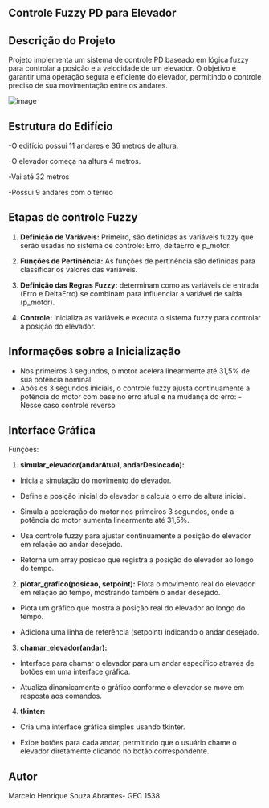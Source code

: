## Controle Fuzzy PD para Elevador

## Descrição do Projeto

Projeto implementa um sistema de controle PD baseado em lógica fuzzy para controlar a posição e a velocidade de um elevador. O objetivo é garantir uma operação segura e eficiente do elevador, permitindo o controle preciso de sua movimentação entre os andares.

![image](https://github.com/MarceloAbrantes/Trabalho-Elevador-Fuzzy/assets/99184020/c531d6ea-226c-4fb1-861b-e7c1257129e9)


## Estrutura do Edifício

-O edifício possui 11 andares e 36 metros de altura.

-O elevador começa na altura 4 metros.

-Vai até 32 metros

-Possui 9 andares com o terreo

## Etapas de controle Fuzzy
1. **Definição de Variáveis:** Primeiro, são definidas as variáveis fuzzy que serão usadas no sistema de controle: Erro, deltaErro e p_motor.

2. **Funções de Pertinência:** As funções de pertinência são definidas para classificar os valores das variáveis.
   
3. **Definição das Regras Fuzzy:** determinam como as variáveis de entrada (Erro e DeltaErro) se combinam para influenciar a variável de saída (p_motor).
   
5. **Controle:** inicializa as variáveis e executa o sistema fuzzy para controlar a posição do elevador.

## Informações sobre a Inicialização

- Nos primeiros 3 segundos, o motor acelera linearmente até 31,5% de sua potência nominal:
- Após os 3 segundos iniciais, o controle fuzzy ajusta continuamente a potência do motor com base no erro atual e na mudança do erro:
-Nesse caso controle reverso
  
## Interface Gráfica

Funções:

1. **simular_elevador(andarAtual, andarDeslocado):** 

- Inicia a simulação do movimento do elevador.

- Define a posição inicial do elevador e calcula o erro de altura inicial.

- Simula a aceleração do motor nos primeiros 3 segundos, onde a potência do motor aumenta linearmente até 31,5%.

- Usa controle fuzzy para ajustar continuamente a posição do elevador em relação ao andar desejado.

- Retorna um array posicao que registra a posição do elevador ao longo do tempo.


2. **plotar_grafico(posicao, setpoint):** Plota o movimento real do elevador em relação ao tempo, mostrando também o andar desejado.

- Plota um gráfico que mostra a posição real do elevador ao longo do tempo.

- Adiciona uma linha de referência (setpoint) indicando o andar desejado.
   
3. **chamar_elevador(andar):**
  
- Interface para chamar o elevador para um andar específico através de botões em uma interface gráfica.

- Atualiza dinamicamente o gráfico conforme o elevador se move em resposta aos comandos.
   
4. **tkinter:**
   
- Cria uma interface gráfica simples usando tkinter.
  
- Exibe botões para cada andar, permitindo que o usuário chame o elevador diretamente clicando no botão correspondente.

## Autor
Marcelo Henrique Souza Abrantes- GEC 1538

